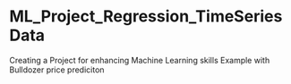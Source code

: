 # ML_Project_Regression_TimeSeriesData
 Creating a Project for enhancing Machine Learning skills 
Example with Bulldozer price prediciton 
